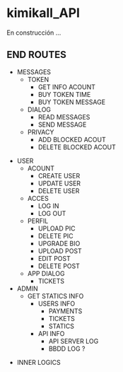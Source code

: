 # kimikall_API
En construcción ...

## END ROUTES

- MESSAGES
    - TOKEN
        - GET INFO ACOUNT
        * BUY TOKEN TIME
        + BUY TOKEN MESSAGE
    * DIALOG
        - READ MESSAGES
        + SEND MESSAGE
    + PRIVACY
        - ADD BLOCKED ACOUT
        - DELETE BLOCKED ACOUT
* USER
    - ACOUNT
        - CREATE USER
        * UPDATE USER
        + DELETE USER
    * ACCES
        - LOG IN
        + LOG OUT
    * PERFIL
        - UPLOAD PIC
        * DELETE PIC
        * UPGRADE BIO
        * UPLOAD POST
        * EDIT POST
        + DELETE POST
    + APP DIALOG
        - TICKETS
* ADMIN
    - GET STATICS INFO
        - USERS INFO
            - PAYMENTS
            * TICKETS
            + STATICS
        * API INFO
            - API SERVER LOG
            + BBDD LOG ?
+ INNER LOGICS